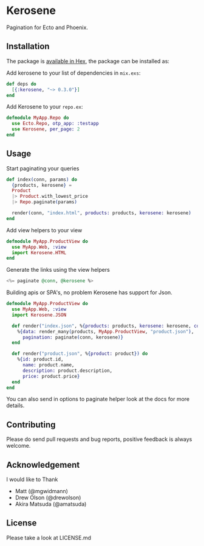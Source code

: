 # Kerosene

Pagination for Ecto and Phoenix.


## Installation

The package is [available in Hex](https://hex.pm/packages/kerosene), the package can be installed as:

Add kerosene to your list of dependencies in `mix.exs`:
```elixir
def deps do
  [{:kerosene, "~> 0.3.0"}]
end
```

Add Kerosene to your `repo.ex`:
```elixir
defmodule MyApp.Repo do
  use Ecto.Repo, otp_app: :testapp
  use Kerosene, per_page: 2
end
```

## Usage
Start paginating your queries 
```elixir
def index(conn, params) do
  {products, kerosene} = 
  Product
  |> Product.with_lowest_price
  |> Repo.paginate(params)

  render(conn, "index.html", products: products, kerosene: kerosene)
end
```

Add view helpers to your view 
```elixir
defmodule MyApp.ProductView do
  use MyApp.Web, :view
  import Kerosene.HTML
end
```

Generate the links using the view helpers
```elixir
<%= paginate @conn, @kerosene %>
```

Building apis or SPA's, no problem Kerosene has support for Json.

```elixir
defmodule MyApp.ProductView do
  use MyApp.Web, :view
  import Kerosene.JSON

  def render("index.json", %{products: products, kerosene: kerosene, conn: conn}) do
    %{data: render_many(products, MyApp.ProductView, "product.json"),
      pagination: paginate(conn, kerosene)}
  end

  def render("product.json", %{product: product}) do
    %{id: product.id,
      name: product.name,
      description: product.description,
      price: product.price}
  end
end
```


You can also send in options to paginate helper look at the docs for more details.

## Contributing
	
Please do send pull requests and bug reports, positive feedback is always welcome.


## Acknowledgement

I would like to Thank

* Matt (@mgwidmann)
* Drew Olson (@drewolson)
* Akira Matsuda (@amatsuda)

## License

Please take a look at LICENSE.md
